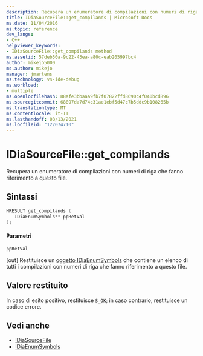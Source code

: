 ```yaml
---
description: Recupera un enumeratore di compilazioni con numeri di riga che fanno riferimento a questo file.
title: IDiaSourceFile::get_compilands | Microsoft Docs
ms.date: 11/04/2016
ms.topic: reference
dev_langs:
- C++
helpviewer_keywords:
- IDiaSourceFile::get_compilands method
ms.assetid: 57deb50a-9c22-43ea-a80c-eab205997bc4
author: mikejo5000
ms.author: mikejo
manager: jmartens
ms.technology: vs-ide-debug
ms.workload:
- multiple
ms.openlocfilehash: 88afe3bbaaa9fb7f07822ffd8690c4f040bcd896
ms.sourcegitcommit: 68897da7d74c31ae1ebf5d47c7b5ddc9b108265b
ms.translationtype: MT
ms.contentlocale: it-IT
ms.lasthandoff: 08/13/2021
ms.locfileid: "122074710"
---
```

# <a name="idiasourcefileget_compilands"></a>IDiaSourceFile::get_compilands
Recupera un enumeratore di compilazioni con numeri di riga che fanno riferimento a questo file.

## <a name="syntax"></a>Sintassi

```C++
HRESULT get_compilands ( 
   IDiaEnumSymbols** ppRetVal
);
```

#### <a name="parameters"></a>Parametri
 `ppRetVal`

[out] Restituisce un [oggetto IDiaEnumSymbols](../../debugger/debug-interface-access/idiaenumsymbols.md) che contiene un elenco di tutti i compilazioni con numeri di riga che fanno riferimento a questo file.

## <a name="return-value"></a>Valore restituito
 In caso di esito positivo, restituisce `S_OK`; in caso contrario, restituisce un codice errore.

## <a name="see-also"></a>Vedi anche
- [IDiaSourceFile](../../debugger/debug-interface-access/idiasourcefile.md)
- [IDiaEnumSymbols](../../debugger/debug-interface-access/idiaenumsymbols.md)
